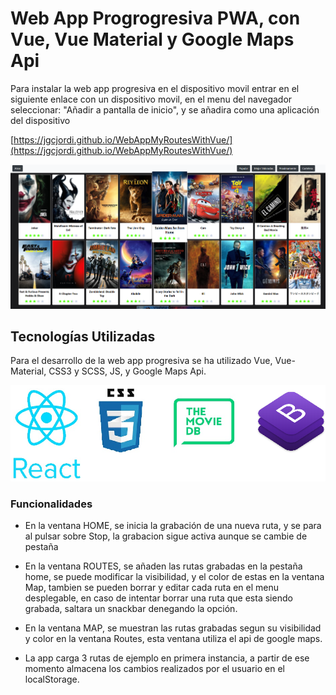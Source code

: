 # Web App Progrogresiva PWA, con Vue, Vue Material y Google Maps Api

Para instalar la web app progresiva en el dispositivo movil entrar en el siguiente enlace con un dispositivo movil, en el menu del navegador seleccionar: "Añadir a pantalla de inicio", y se añadira como una aplicación del dispositivo

[https://jgcjordi.github.io/WebAppMyRoutesWithVue/](https://jgcjordi.github.io/WebAppMyRoutesWithVue/)

![image](https://raw.githubusercontent.com/jgcjordi/ProyectoPeliculasReact/master/readme/portada.png)

## Tecnologías Utilizadas

Para el desarrollo de la web app progresiva se ha utilizado Vue, Vue-Material, CSS3 y SCSS, JS, y Google Maps Api.

![image](https://raw.githubusercontent.com/jgcjordi/ProyectoPeliculasReact/master/readme/imagenTecnologias.png)

### Funcionalidades

* En la ventana HOME, se inicia la grabación de una nueva ruta, y se para al pulsar sobre Stop, la grabacion sigue activa aunque se cambie de pestaña

* En la ventana ROUTES, se añaden las rutas grabadas en la pestaña home, se puede modificar la visibilidad, y el color de estas en la ventana Map, tambien se pueden borrar y editar cada ruta en el menu desplegable, en caso de intentar borrar una ruta que esta siendo grabada, saltara un snackbar denegando la opción.

* En la ventana MAP, se muestran las rutas grabadas segun su visibilidad y color en la ventana Routes, esta ventana utiliza el api de google maps.

* La app carga 3 rutas de ejemplo en primera instancia, a partir de ese momento almacena los cambios realizados por el usuario en el localStorage.
